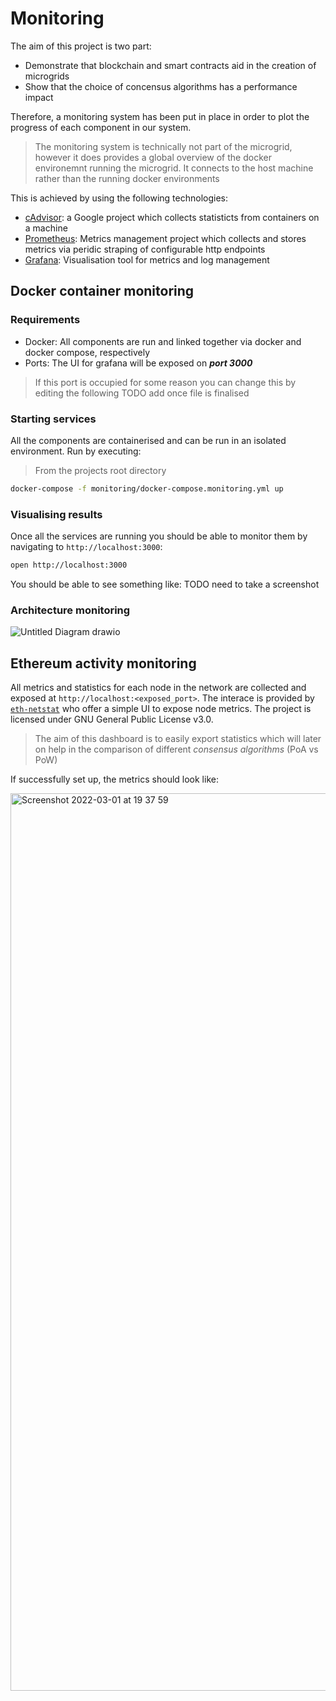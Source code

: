 
# Monitoring

The aim of this project is two part:
 * Demonstrate that blockchain and smart contracts aid in the creation of microgrids
 * Show that the choice of concensus algorithms has a performance impact
 
 Therefore, a monitoring system has been put in place in order to plot the progress of each component in our system. 
 
 
 > The monitoring system is technically not part of the microgrid, however it does provides a global overview of the docker environemnt running the microgrid. It connects 
 > to the host machine rather than the running docker environments
 
 This is achieved by using the following technologies: 
 
 * [cAdvisor](https://github.com/google/cadvisor): a Google project which collects statisticts from containers on a machine
 * [Prometheus](https://github.com/prometheus/prometheus): Metrics management project which collects and stores metrics via peridic straping of configurable http endpoints
 * [Grafana](https://github.com/grafana/grafana): Visualisation tool for metrics and log management
 
 
 ## Docker container monitoring
   ### Requirements
 * Docker: All components are run and linked together via docker and docker compose, respectively
 * Ports: The UI for grafana will be exposed on ___port 3000___
 
 > If this port is occupied for some reason you can change this by editing the following TODO add once file is finalised
 
### Starting services
 All the components are containerised and can be run in an isolated environment. Run by executing:
 > From the projects root directory
 
 ```bash
 docker-compose -f monitoring/docker-compose.monitoring.yml up
 
 ```
 
 ### Visualising results
 Once all the services are running you should be able to monitor them by navigating to ``http://localhost:3000``:
 
 ```bash
 open http://localhost:3000
 ```
 
You should be able to see something like: TODO need to take a screenshot
 
 ### Architecture monitoring

![Untitled Diagram drawio](https://user-images.githubusercontent.com/44194617/157083124-504b0053-e9cb-4e6c-89ba-7e6fde733468.png)

 
  ## Ethereum activity monitoring
  All metrics and statistics for each node in the network are collected and exposed at ``http://localhost:<exposed_port>``. The interace is provided by [``eth-netstat``](https://github.com/cubedro/eth-netstats) who offer a simple UI to expose node metrics. The project is licensed under GNU General Public License v3.0. 

> The aim of this dashboard is to easily export statistics which will later on help in the comparison of different _consensus algorithms_ (PoA vs PoW)

If successfully set up, the metrics should look like:

<img width="1436" alt="Screenshot 2022-03-01 at 19 37 59" src="https://user-images.githubusercontent.com/44194617/156236719-d166d2f8-28a7-4394-a1ac-e19304b40ab6.png">
